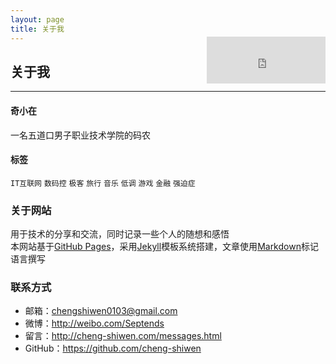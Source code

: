 ```yaml
---
layout: page
title: 关于我
---
```


<iframe width="190" height="75" class="share_self" frameborder="0" scrolling="no" src="http://widget.weibo.com/weiboshow/index.php?language=&width=190&height=75&fansRow=1&ptype=1&speed=0&skin=5&isTitle=0&noborder=0&isWeibo=0&isFans=0&uid=2010283231&verifier=456d70aa&dpc=1" style="float: right; margin-top: -25px;"></iframe>
<h2>关于我</h2>
<hr style="FILTER: alpha(opacity=100,finishopacity=0,style=3)" color="#e8e8e8" size="3" />

#### 奇小在

一名五道口男子职业技术学院的码农

#### 标签

`IT互联网` `数码控` `极客` `旅行` `音乐` `低调` `游戏` `金融` `强迫症`


### 关于网站

用于技术的分享和交流，同时记录一些个人的随想和感悟  
本网站基于<a href="https://pages.github.com" target="_blank">GitHub Pages</a>，采用<a href="http://jekyllrb.com" target="_blank">Jekyll</a>模板系统搭建，文章使用<a href="http://daringfireball.net/projects/markdown/syntax" target="_blank">Markdown</a>标记语言撰写


### 联系方式

 - 邮箱：<a href="mailto:chengshiwen0103@gmail.com">chengshiwen0103@gmail.com</a>
 - 微博：<a href="http://weibo.com/Septends" target="_blank">http://weibo.com/Septends</a>
 - 留言：<a href="/messages.html">http://cheng-shiwen.com/messages.html</a>
 - GitHub：<a href="https://github.com/cheng-shiwen" target="_blank">https://github.com/cheng-shiwen</a>
